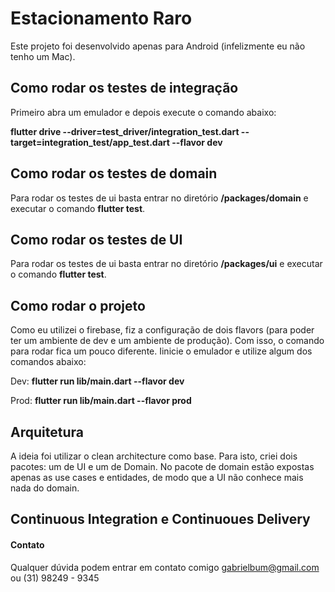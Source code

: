 # Estacionamento Raro
Este projeto foi desenvolvido apenas para Android (infelizmente eu não tenho um Mac).

## Como rodar os testes de integração
Primeiro abra um emulador e depois execute o comando abaixo:

**flutter drive   --driver=test_driver/integration_test.dart   --target=integration_test/app_test.dart --flavor dev**

## Como rodar os testes de domain
Para rodar os testes de ui basta entrar no diretório **/packages/domain** e executar o comando **flutter test**.

## Como rodar os testes de UI
Para rodar os testes de ui basta entrar no diretório **/packages/ui** e executar o comando **flutter test**.

## Como rodar o projeto
Como eu utilizei o firebase, fiz a configuração de dois flavors (para poder ter um ambiente de dev e um ambiente de produção). Com isso, o comando para rodar fica um pouco diferente. Iinicie o emulador e utilize algum dos comandos abaixo:

Dev:
**flutter run lib/main.dart --flavor dev**

Prod:
**flutter run lib/main.dart --flavor prod**


## Arquitetura
A ideia foi utilizar o clean architecture como base. Para isto, criei dois pacotes: um de UI e um de Domain.
No pacote de domain estão expostas apenas as use cases e entidades, de modo que a UI não conhece mais nada do domain.


## Continuous Integration e Continuoues Delivery


#### Contato
Qualquer dúvida podem entrar em contato comigo gabrielbum@gmail.com ou (31) 98249 - 9345


